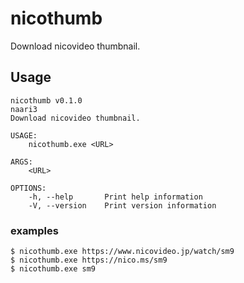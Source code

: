 # nicothumb

Download nicovideo thumbnail.

## Usage

```
nicothumb v0.1.0
naari3
Download nicovideo thumbnail.

USAGE:
    nicothumb.exe <URL>

ARGS:
    <URL>    

OPTIONS:
    -h, --help       Print help information
    -V, --version    Print version information
```

### examples

```
$ nicothumb.exe https://www.nicovideo.jp/watch/sm9
$ nicothumb.exe https://nico.ms/sm9
$ nicothumb.exe sm9
```
